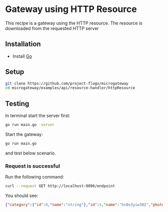 # Gateway using HTTP Resource
This recipe is a gateway using the HTTP resource. The resource is downloaded from the  requested HTTP server

## Installation
* Install [Go](https://golang.org/)

## Setup
```bash
git clone https://github.com/project-flogo/microgateway
cd microgateway/examples/api/resource-handler/httpResource
```

## Testing

In terminal start the server first:
```bash
go run main.go -server
```

Start the gateway:
```bash
go run main.go
```
and test below scenario.

### Request is successful
Run the following command:
```bash
curl --request GET http://localhost:9096/endpoint
```

You should see:
```json
{"category":{"id":0,"name":"string"},"id":4,"name":"hc0x3yiw302","photoUrls":["string"],"status":"available","tags":[{"id":0,"name":"string"}]}
```